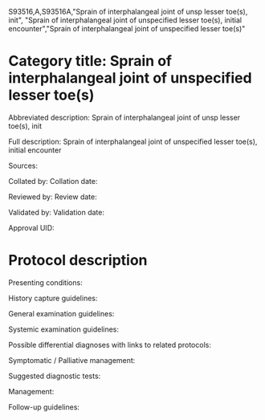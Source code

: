S93516,A,S93516A,"Sprain of interphalangeal joint of unsp lesser toe(s), init", "Sprain of interphalangeal joint of unspecified lesser toe(s), initial encounter","Sprain of interphalangeal joint of unspecified lesser toe(s)"
# Category title: Sprain of interphalangeal joint of unspecified lesser toe(s)

Abbreviated description: Sprain of interphalangeal joint of unsp lesser toe(s), init

Full description: Sprain of interphalangeal joint of unspecified lesser toe(s), initial encounter

Sources:

Collated by:
Collation date:

Reviewed by:
Review date:

Validated by:
Validation date:

Approval UID:

# Protocol description

Presenting conditions:

History capture guidelines:

General examination guidelines:

Systemic examination guidelines:

Possible differential diagnoses with links to related protocols:

Symptomatic / Palliative management:

Suggested diagnostic tests:

Management:

Follow-up guidelines:
